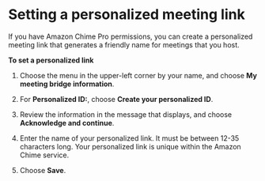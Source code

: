 # Setting a personalized meeting link<a name="set-link"></a>

If you have Amazon Chime Pro permissions, you can create a personalized meeting link that generates a friendly name for meetings that you host\.

**To set a personalized link**

1. Choose the menu in the upper\-left corner by your name, and choose **My meeting bridge information**\.

1. For **Personalized ID:**, choose **Create your personalized ID**\.

1. Review the information in the message that displays, and choose **Acknowledge and continue**\.

1. Enter the name of your personalized link\. It must be between 12\-35 characters long\. Your personalized link is unique within the Amazon Chime service\.

1. Choose **Save**\.